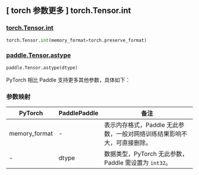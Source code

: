 ## [ torch 参数更多 ] torch.Tensor.int

### [torch.Tensor.int](https://pytorch.org/docs/stable/generated/torch.Tensor.int.html?highlight=int#torch.Tensor.int)

```python
torch.Tensor.int(memory_format=torch.preserve_format)
```

### [paddle.Tensor.astype](https://www.paddlepaddle.org.cn/documentation/docs/zh/develop/api/paddle/Tensor_cn.html#astype-dtype)

```python
paddle.Tensor.astype(dtype)
```

PyTorch 相比 Paddle 支持更多其他参数，具体如下：

### 参数映射

| PyTorch       | PaddlePaddle | 备注                                                   |
| ------------- | ------------ | ------------------------------------------------------ |
| memory_format | - |表示内存格式，Paddle 无此参数，一般对网络训练结果影响不大，可直接删除。 |
| -             | dtype        | 数据类型，PyTorch 无此参数，Paddle 需设置为 `int32`。       |

